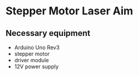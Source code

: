 # Stepper Motor Laser Aim
## Necessary equipment
- Arduino Uno Rev3
- stepper motor
- driver module
- 12V power supply

